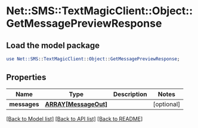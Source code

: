# Net::SMS::TextMagicClient::Object::GetMessagePreviewResponse

## Load the model package
```perl
use Net::SMS::TextMagicClient::Object::GetMessagePreviewResponse;
```

## Properties
Name | Type | Description | Notes
------------ | ------------- | ------------- | -------------
**messages** | [**ARRAY[MessageOut]**](MessageOut.md) |  | [optional] 

[[Back to Model list]](../README.md#documentation-for-models) [[Back to API list]](../README.md#documentation-for-api-endpoints) [[Back to README]](../README.md)


